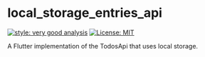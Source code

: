 # local_storage_entries_api

[![style: very good analysis][very_good_analysis_badge]][very_good_analysis_link]
[![License: MIT][license_badge]][license_link]

A Flutter implementation of the TodosApi that uses local storage.

[license_badge]: https://img.shields.io/badge/license-MIT-blue.svg
[license_link]: https://opensource.org/licenses/MIT
[very_good_analysis_badge]: https://img.shields.io/badge/style-very_good_analysis-B22C89.svg
[very_good_analysis_link]: https://pub.dev/packages/very_good_analysis